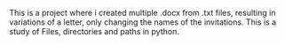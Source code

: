 This is a project where i created multiple .docx from .txt files, resulting in variations of a letter, only changing the names of the invitations. This is a study of Files, directories and paths in python.
